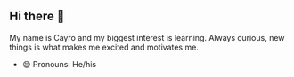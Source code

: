 ## Hi there 👋

My name is Cayro and my biggest interest is learning. Always curious, new things is what makes me excited and motivates me.
- 😄 Pronouns: He/his
